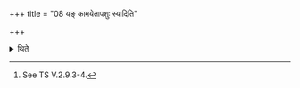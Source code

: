 +++
title = "08 यङ् कामयेतापशुः स्यादिति"

+++

<details><summary>थिते</summary>

8. It has been said (in a Brāhmana-text)[^1]: “In connection with whom (the Adhvaryu) desires that he (sacrificer) should be devoid of cattle... (he should keep the heads) with their faces turned away...."  

[^1]: See TS V.2.9.3-4.  
</details>
